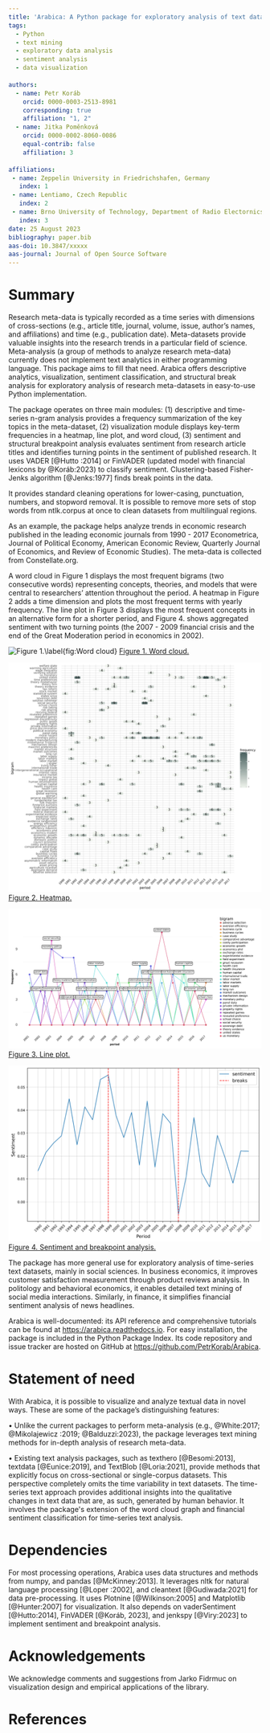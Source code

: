 ```yaml
---
title: 'Arabica: A Python package for exploratory analysis of text data'
tags:
  - Python
  - text mining
  - exploratory data analysis
  - sentiment analysis
  - data visualization

authors:
  - name: Petr Koráb
    orcid: 0000-0003-2513-8981
    corresponding: true
    affiliation: "1, 2"
  - name: Jitka Poměnková
    orcid: 0000-0002-8060-0086
    equal-contrib: false
    affiliation: 3

affiliations:
 - name: Zeppelin University in Friedrichshafen, Germany
   index: 1
 - name: Lentiamo, Czech Republic
   index: 2
 - name: Brno University of Technology, Department of Radio Electornics, Czech Republic
   index: 3
date: 25 August 2023
bibliography: paper.bib
aas-doi: 10.3847/xxxxx 
aas-journal: Journal of Open Source Software
---
```


# Summary

Research meta-data is typically recorded as a time series with dimensions of cross-sections 
(e.g., article title, journal, volume, issue, author’s names, and affiliations) and time 
(e.g., publication date). Meta-datasets provide valuable insights into the research trends 
in a particular field of science. Meta-analysis (a group of methods to analyze research 
meta-data) currently does not implement text analytics in either programming language.
This package aims to fill that need. Arabica offers descriptive analytics, visualization, 
sentiment classification, and structural break analysis for exploratory analysis of 
research meta-datasets in easy-to-use Python implementation. 

The package operates on three main modules: (1) descriptive and time-series n-gram analysis 
provides a frequency summarization of the key topics in the meta-dataset, (2) visualization 
module displays key-term frequencies in a heatmap, line plot, and word cloud, (3) sentiment 
and structural breakpoint analysis evaluates sentiment from research article titles and 
identifies turning points in the sentiment of published research. It uses VADER [@Hutto 
:2014] or FinVADER (updated model with financial lexicons by @Koráb:2023) to classify 
sentiment. Clustering-based Fisher-Jenks algorithm [@Jenks:1977] finds break points in 
the data.

It provides standard cleaning operations for lower-casing, punctuation, numbers, and 
stopword removal. It is possible to remove more sets of stop words from ntlk.corpus at 
once to clean datasets from multilingual regions. 

As an example, the package helps analyze trends in economic research published in the 
leading economic journals from 1990 - 2017  Econometrica, Journal of Political Economy, 
American Economic Review, Quarterly Journal of Economics, and Review of Economic Studies). 
The meta-data is collected from Constellate.org. 

A word cloud in Figure 1 displays the most frequent bigrams (two consecutive words) 
representing concepts, theories, and models that were central to researchers’ 
attention throughout the period. A heatmap in Figure 2 adds a time dimension and
plots the most frequent terms with yearly frequency. The line plot in Figure 3 
displays the most frequent concepts in an alternative form for a shorter period, 
and Figure 4. shows aggregated sentiment with two turning points (the 2007 - 2009 
financial crisis and the end of the Great Moderation period in economics in 2002). 

![Figure 1.\label{fig:Word cloud}](word_cloud.png)
[Figure 1. Word cloud.](word_cloud.png)

![Figure 2.\label{fig:Heatmap}](heatmap.png)
[Figure 2. Heatmap.](heatmap.png)

![Figure 3.\label{fig:Line plot}](line_plot.png)
[Figure 3. Line plot.](line_plot.png)

![Figure 4.\label{fig:Sentiment and breakpoint analysis}](sentiment_and_breakpoint_analysis.png)
[Figure 4. Sentiment and breakpoint analysis.](sentiment_and_breakpoint_analysis.png)

The package has more general use for exploratory analysis of time-series text datasets, 
mainly in social sciences. In business economics, it improves customer satisfaction 
measurement through product reviews analysis. In politology and behavioral economics, 
it enables detailed text mining of social media interactions. Similarly, in finance, 
it simplifies financial sentiment analysis of news headlines.

Arabica is well-documented: its API reference and comprehensive tutorials can be found 
at https://arabica.readthedocs.io. For easy installation, the package is included in
the Python Package Index. Its code repository and issue tracker are hosted on 
GitHub at https://github.com/PetrKorab/Arabica.

# Statement of need

With Arabica, it is possible to visualize and analyze textual data in novel ways. 
These are some of the package’s distinguishing features: 

• Unlike the current packages to perform meta-analysis (e.g., @White:2017; @Mikolajewicz
:2019; @Balduzzi:2023), the package leverages text mining methods 
for in-depth analysis of research meta-data.

• Existing text analysis packages, such as texthero [@Besomi:2013], textdata 
[@Eunice:2019], and TextBlob [@Loria:2021], provide methods that explicitly focus 
on cross-sectional or single-corpus datasets. This perspective completely omits 
the time variability in text datasets. The time-series text approach provides 
additional insights into the qualitative changes in text data that are, as such, 
generated by human behavior. It involves the package's extension of the word 
cloud graph and financial sentiment classification for time-series text analysis.

# Dependencies

For most processing operations, Arabica uses data structures and methods from numpy, 
and pandas [@McKinney:2013]. It leverages nltk for natural language processing [@Loper 
:2002], and cleantext [@Gudiwada:2021] for data pre-processing. It uses Plotnine 
[@Wilkinson:2005] and Matplotlib [@Hunter:2007] for visualization. It also depends on 
vaderSentiment [@Hutto:2014], FinVADER [@Koráb, 2023], and jenkspy [@Viry:2023] 
to implement sentiment and breakpoint analysis.

# Acknowledgements

We acknowledge comments and suggestions from Jarko Fidrmuc on visualization design 
and empirical applications of the library.

# References
